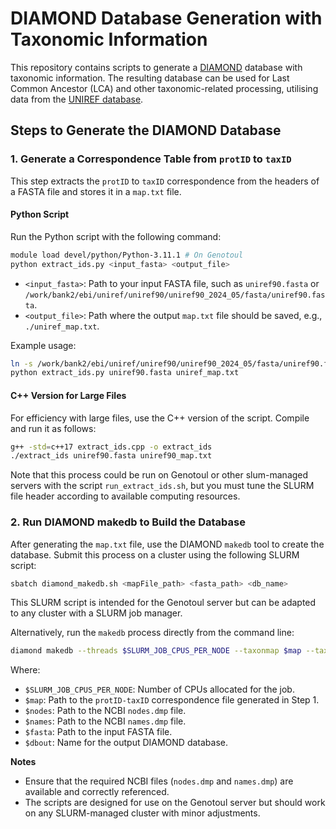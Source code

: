 # DIAMOND Database Generation with Taxonomic Information
This repository contains scripts to generate a [DIAMOND](https://github.com/bbuchfink/diamond) database with taxonomic information. The resulting database can be used for Last Common Ancestor (LCA) and other taxonomic-related processing, utilising data from the [UNIREF database](https://www.ebi.ac.uk/training/online/courses/uniprot-quick-tour/the-uniprot-databases/uniref/).


## Steps to Generate the DIAMOND Database

### 1. Generate a Correspondence Table from `protID` to `taxID`

This step extracts the `protID` to `taxID` correspondence from the headers of a FASTA file and stores it in a `map.txt` file.

#### Python Script

Run the Python script with the following command:

```bash
module load devel/python/Python-3.11.1 # On Genotoul
python extract_ids.py <input_fasta> <output_file>
```

- `<input_fasta>`: Path to your input FASTA file, such as `uniref90.fasta` or `/work/bank2/ebi/uniref/uniref90/uniref90_2024_05/fasta/uniref90.fasta`.
- `<output_file>`: Path where the output `map.txt` file should be saved, e.g., `./uniref_map.txt`.

Example usage:

```bash
ln -s /work/bank2/ebi/uniref/uniref90/uniref90_2024_05/fasta/uniref90.fasta
python extract_ids.py uniref90.fasta uniref_map.txt
```

#### C++ Version for Large Files

For efficiency with large files, use the C++ version of the script. Compile and run it as follows:

```bash
g++ -std=c++17 extract_ids.cpp -o extract_ids
./extract_ids uniref90.fasta uniref90_map.txt
```

Note that this process could be run on Genotoul or other slum-managed servers with the script `run_extract_ids.sh`, but you must tune the SLURM file header according to available computing resources.

### 2. Run DIAMOND makedb to Build the Database

After generating the `map.txt` file, use the DIAMOND `makedb` tool to create the database. Submit this process on a cluster using the following SLURM script:

```bash
sbatch diamond_makedb.sh <mapFile_path> <fasta_path> <db_name>
```

This SLURM script is intended for the Genotoul server but can be adapted to any cluster with a SLURM job manager.

Alternatively, run the `makedb` process directly from the command line:

```bash
diamond makedb --threads $SLURM_JOB_CPUS_PER_NODE --taxonmap $map --taxonnodes $nodes --taxonnames $names --in $fasta -d $dbout
```

Where:

- `$SLURM_JOB_CPUS_PER_NODE`: Number of CPUs allocated for the job.
- `$map`: Path to the `protID-taxID` correspondence file generated in Step 1.
- `$nodes`: Path to the NCBI `nodes.dmp` file.
- `$names`: Path to the NCBI `names.dmp` file.
- `$fasta`: Path to the input FASTA file.
- `$dbout`: Name for the output DIAMOND database.

**Notes**

- Ensure that the required NCBI files (`nodes.dmp` and `names.dmp`) are available and correctly referenced.
- The scripts are designed for use on the Genotoul server but should work on any SLURM-managed cluster with minor adjustments.
